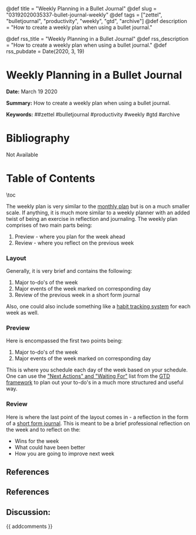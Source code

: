 @def title = "Weekly Planning in a Bullet Journal"
@def slug = "03192020035337-bullet-journal-weekly"
@def tags = ["zettel", "bulletjournal", "productivity", "weekly", "gtd", "archive"]
@def description = "How to create a weekly plan when using a bullet journal."

@def rss_title = "Weekly Planning in a Bullet Journal"
@def rss_description = "How to create a weekly plan when using a bullet journal."
@def rss_pubdate = Date(2020, 3, 19)


Weekly Planning in a Bullet Journal
=========

**Date:** March 19 2020

**Summary:** How to create a weekly plan when using a bullet journal.

**Keywords:** ##zettel #bulletjournal #productivity #weekly #gtd #archive

Bibliography
==========

Not Available

Table of Contents
=========

\toc

The weekly plan is very similar to the [monthly plan](/03192020013347-bullet-journal-month.md) but is on a much smaller scale. If anything, it is much more similar to a weekly planner with an added twist of being an exercise in reflection and journaling. The weekly plan comprises of two main parts being:

1. Preview - where you plan for the week ahead
2. Review - where you reflect on the previous week

### Layout

Generally, it is very brief and contains the following:

1. Major to-do's of the week
2. Major events of the week marked on corresponding day
3. Review of the previous week in a short form journal

Also, one could also include something like a [habit tracking system](/03192020013347-bullet-journal-month.md) for each week as well.

### Preview

Here is encompassed the first two points being:

1. Major to-do's of the week
2. Major events of the week marked on corresponding day

This is where you schedule each day of the week based on your schedule. One can use the ["Next Actions" and "Waiting For"](/03192020050207-gtd-implementation.md) list from the [GTD framework](/03192020045854-get-things-done.md) to plan out your to-do's in a much more structured and useful way.

### Review

Here is where the last point of the layout comes in - a reflection in the form of a [short form journal](/03192020035441-bullet-journal-daily.md##Short-Form-Journaling-Symbols). This is meant to be a brief professional reflection on the week and to reflect on the:

  * Wins for the week
  * What could have been better
  * How you are going to improve next week

## References

## References
## Discussion: 

{{ addcomments }}
